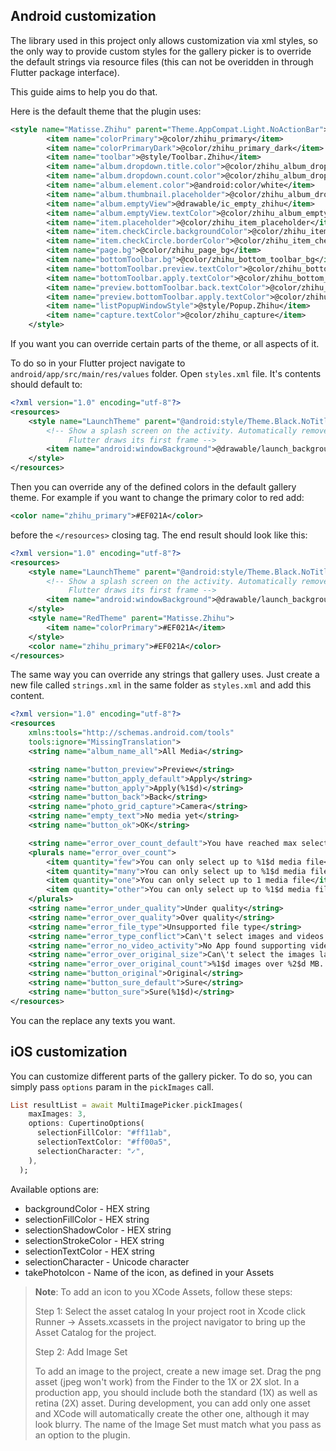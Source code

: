 ## Android customization

The library used in this project only allows customization via xml styles, so the only way to provide custom styles for the gallery picker is to override the default strings via resource files (this can not be overidden in through Flutter package interface).

This guide aims to help you do that.

Here is the default theme that the plugin uses:

```xml
<style name="Matisse.Zhihu" parent="Theme.AppCompat.Light.NoActionBar">
        <item name="colorPrimary">@color/zhihu_primary</item>
        <item name="colorPrimaryDark">@color/zhihu_primary_dark</item>
        <item name="toolbar">@style/Toolbar.Zhihu</item>
        <item name="album.dropdown.title.color">@color/zhihu_album_dropdown_title_text</item>
        <item name="album.dropdown.count.color">@color/zhihu_album_dropdown_count_text</item>
        <item name="album.element.color">@android:color/white</item>
        <item name="album.thumbnail.placeholder">@color/zhihu_album_dropdown_thumbnail_placeholder</item>
        <item name="album.emptyView">@drawable/ic_empty_zhihu</item>
        <item name="album.emptyView.textColor">@color/zhihu_album_empty_view</item>
        <item name="item.placeholder">@color/zhihu_item_placeholder</item>
        <item name="item.checkCircle.backgroundColor">@color/zhihu_item_checkCircle_backgroundColor</item>
        <item name="item.checkCircle.borderColor">@color/zhihu_item_checkCircle_borderColor</item>
        <item name="page.bg">@color/zhihu_page_bg</item>
        <item name="bottomToolbar.bg">@color/zhihu_bottom_toolbar_bg</item>
        <item name="bottomToolbar.preview.textColor">@color/zhihu_bottom_toolbar_preview</item>
        <item name="bottomToolbar.apply.textColor">@color/zhihu_bottom_toolbar_apply</item>
        <item name="preview.bottomToolbar.back.textColor">@color/zhihu_preview_bottom_toolbar_back_text</item>
        <item name="preview.bottomToolbar.apply.textColor">@color/zhihu_preview_bottom_toolbar_apply</item>
        <item name="listPopupWindowStyle">@style/Popup.Zhihu</item>
        <item name="capture.textColor">@color/zhihu_capture</item>
    </style>
```

If you want you can override certain parts of the theme, or all aspects of it.

To do so in your Flutter project navigate to `android/app/src/main/res/values` folder. Open `styles.xml` file. It's contents should default to:

```xml
<?xml version="1.0" encoding="utf-8"?>
<resources>
    <style name="LaunchTheme" parent="@android:style/Theme.Black.NoTitleBar">
        <!-- Show a splash screen on the activity. Automatically removed when
             Flutter draws its first frame -->
        <item name="android:windowBackground">@drawable/launch_background</item>
    </style>
</resources>
```

Then you can override any of the defined colors in the default gallery theme. For example if you want to change the primary color to red add:

```xml
<color name="zhihu_primary">#EF021A</color>
```

before the `</resources>` closing tag. The end result should look like this:

```xml
<?xml version="1.0" encoding="utf-8"?>
<resources>
    <style name="LaunchTheme" parent="@android:style/Theme.Black.NoTitleBar">
        <!-- Show a splash screen on the activity. Automatically removed when
             Flutter draws its first frame -->
        <item name="android:windowBackground">@drawable/launch_background</item>
    </style>
    <style name="RedTheme" parent="Matisse.Zhihu">
        <item name="colorPrimary">#EF021A</item>
    </style>
    <color name="zhihu_primary">#EF021A</color>
</resources>
```

The same way you can override any strings that gallery uses. Just create a new file called `strings.xml` in the same folder as `styles.xml` and add this content.

```xml
<?xml version="1.0" encoding="utf-8"?>
<resources
    xmlns:tools="http://schemas.android.com/tools"
    tools:ignore="MissingTranslation">
    <string name="album_name_all">All Media</string>

    <string name="button_preview">Preview</string>
    <string name="button_apply_default">Apply</string>
    <string name="button_apply">Apply(%1$d)</string>
    <string name="button_back">Back</string>
    <string name="photo_grid_capture">Camera</string>
    <string name="empty_text">No media yet</string>
    <string name="button_ok">OK</string>

    <string name="error_over_count_default">You have reached max selectable</string>
    <plurals name="error_over_count">
        <item quantity="few">You can only select up to %1$d media file</item>
        <item quantity="many">You can only select up to %1$d media file</item>
        <item quantity="one">You can only select up to 1 media file</item>
        <item quantity="other">You can only select up to %1$d media files</item>
    </plurals>
    <string name="error_under_quality">Under quality</string>
    <string name="error_over_quality">Over quality</string>
    <string name="error_file_type">Unsupported file type</string>
    <string name="error_type_conflict">Can\'t select images and videos at the same time</string>
    <string name="error_no_video_activity">No App found supporting video preview</string>
    <string name="error_over_original_size">Can\'t select the images larger than %1$d MB</string>
    <string name="error_over_original_count">%1$d images over %2$d MB. Original will be unchecked</string>
    <string name="button_original">Original</string>
    <string name="button_sure_default">Sure</string>
    <string name="button_sure">Sure(%1$d)</string>
</resources>
```

You can the replace any texts you want.

## iOS customization

You can customize different parts of the gallery picker. To do so, you can simply pass `options` param in the `pickImages` call.

```dart
List resultList = await MultiImagePicker.pickImages(
    maxImages: 3,
    options: CupertinoOptions(
      selectionFillColor: "#ff11ab",
      selectionTextColor: "#ff00a5",
      selectionCharacter: "✓",
    ),
  );
```

Available options are:
 - backgroundColor - HEX string
 - selectionFillColor - HEX string
 - selectionShadowColor - HEX string
 - selectionStrokeColor - HEX string
 - selectionTextColor - HEX string
 - selectionCharacter - Unicode character
 - takePhotoIcon - Name of the icon, as defined in your Assets

> **Note**: To add an icon to you XCode Assets, follow these steps:
> >
> Step 1: Select the asset catalog
>In your project root in Xcode click Runner -> Assets.xcassets in the project navigator to bring up the Asset Catalog for the project.
>
>Step 2: Add Image Set
>
>To add an image to the project, create a new image set. Drag the png asset (jpeg won't work) from the Finder to the 1X or 2X slot. In a production app, you should include both the standard (1X) as well as retina (2X) asset. During development, you can add only one asset and XCode will automatically create the other one, although it may look blurry. The name of the Image Set must match what you pass as an option to the plugin.